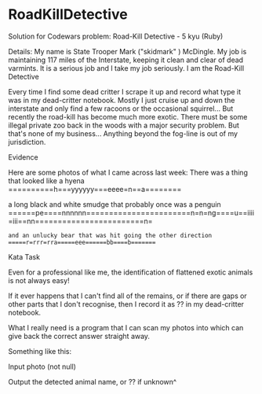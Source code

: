 # RoadKillDetective
Solution for Codewars problem: Road-Kill Detective - 5 kyu (Ruby)

Details:
My name is State Trooper Mark ("skidmark" ) McDingle.
My job is maintaining 117 miles of the Interstate, keeping it clean and clear of dead varmints.
It is a serious job and I take my job seriously.
I am the Road-Kill Detective

Every time I find some dead critter I scrape it up and record what type it was in my dead-critter notebook.
Mostly I just cruise up and down the interstate and only find a few racoons or the occasional squirrel...
But recently the road-kill has become much more exotic.
There must be some illegal private zoo back in the woods with a major security problem.
But that's none of my business... Anything beyond the fog-line is out of my jurisdiction.

Evidence

Here are some photos of what I came across last week:
    There was a thing that looked like a hyena
    ==========h===yyyyyy===eeee=n==a========

a long black and white smudge that probably once was a penguin
    ======pe====nnnnnn=======================n=n=ng====u==iiii=iii==nn========================n=

    and an unlucky bear that was hit going the other direction
    =====r=rrr=rra=====eee======bb====b=======

Kata Task

Even for a professional like me, the identification of flattened exotic animals is not always easy!

If it ever happens that I can't find all of the remains, or if there are gaps or other parts that I don't recognise, then I record it as ?? in my dead-critter notebook.

What I really need is a program that I can scan my photos into which can give back the correct answer straight away.

Something like this:

Input
    photo (not null)

Output
    the detected animal name, or ?? if unknown^
